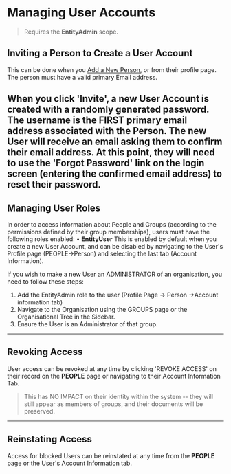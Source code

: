 # Managing User Accounts

> Requires the **EntityAdmin** scope.

## Inviting a Person to Create a User Account

This can be done when you [Add a New Person](/management-portal/admin-quickstart.md#adding-people), or from their profile page. The person must have a valid primary Email address.

When you click 'Invite', a new User Account is created with a randomly generated password. The username is the FIRST primary email address associated with the Person.
The new User will receive an email asking them to confirm their email address. At this point, they will need to use the 'Forgot Password' link on the login screen (entering the confirmed email address) to reset their password.
---
## Managing User Roles

In order to access information about People and Groups (according to the permissions defined by their group memberships), users must have the following roles enabled:
  • **EntityUser**
This is enabled by default when you create a new User Account, and can be disabled by navigating to the User's Profile page (PEOPLE->Person) and selecting the last tab (Account Information).

If you wish to make a new User an ADMINISTRATOR of an organisation, you need to follow these steps:

  1. Add the EntityAdmin role to the user (Profile Page -> Person ->Account information tab)
  2. Navigate to the Organisation using the GROUPS page or the Organisational Tree in the Sidebar.
  3. Ensure the User is an Administrator of that group.
---
## Revoking Access

User access can be revoked at any time by clicking 'REVOKE ACCESS' on their record on the **PEOPLE** page or navigating to their Account Information Tab.

> This has NO IMPACT on their identity within the system -- they will still appear as members of groups, and their documents will be preserved.
---
## Reinstating Access

Access for blocked Users can be reinstated at any time from the **PEOPLE** page or the User's Account Information tab.
